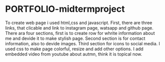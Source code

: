 # PORTFOLIO-midtermproject
To create web page i used html,css and javascript.
First, there are three links, that clicable and link to instagram page, watsapp and github page.
There ara four sections, first is to create row for whrite information about me and devide it to make stylish page.
Second section is for contact information, also to devide images.
Third section for icons to social media.
I used css to make page colorful, resize and add other options.
I add embedded video from youtube about autmn, think it is topical now.
